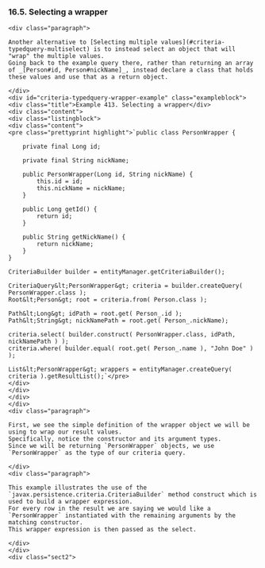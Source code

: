 ### 16.5. Selecting a wrapper

    <div class="paragraph">

    Another alternative to [Selecting multiple values](#criteria-typedquery-multiselect) is to instead select an object that will "wrap" the multiple values.
    Going back to the example query there, rather than returning an array of _[Person#id, Person#nickName]_, instead declare a class that holds these values and use that as a return object.

    </div>
    <div id="criteria-typedquery-wrapper-example" class="exampleblock">
    <div class="title">Example 413. Selecting a wrapper</div>
    <div class="content">
    <div class="listingblock">
    <div class="content">
    <pre class="prettyprint highlight">`public class PersonWrapper {

        private final Long id;

        private final String nickName;

        public PersonWrapper(Long id, String nickName) {
            this.id = id;
            this.nickName = nickName;
        }

        public Long getId() {
            return id;
        }

        public String getNickName() {
            return nickName;
        }
    }

    CriteriaBuilder builder = entityManager.getCriteriaBuilder();

    CriteriaQuery&lt;PersonWrapper&gt; criteria = builder.createQuery( PersonWrapper.class );
    Root&lt;Person&gt; root = criteria.from( Person.class );

    Path&lt;Long&gt; idPath = root.get( Person_.id );
    Path&lt;String&gt; nickNamePath = root.get( Person_.nickName);

    criteria.select( builder.construct( PersonWrapper.class, idPath, nickNamePath ) );
    criteria.where( builder.equal( root.get( Person_.name ), "John Doe" ) );

    List&lt;PersonWrapper&gt; wrappers = entityManager.createQuery( criteria ).getResultList();`</pre>
    </div>
    </div>
    </div>
    </div>
    <div class="paragraph">

    First, we see the simple definition of the wrapper object we will be using to wrap our result values.
    Specifically, notice the constructor and its argument types.
    Since we will be returning `PersonWrapper` objects, we use `PersonWrapper` as the type of our criteria query.

    </div>
    <div class="paragraph">

    This example illustrates the use of the `javax.persistence.criteria.CriteriaBuilder` method construct which is used to build a wrapper expression.
    For every row in the result we are saying we would like a `PersonWrapper` instantiated with the remaining arguments by the matching constructor.
    This wrapper expression is then passed as the select.

    </div>
    </div>
    <div class="sect2">